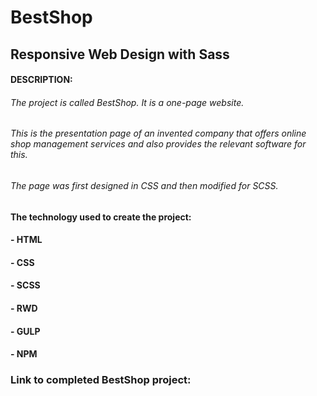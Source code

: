 # BestShop
## Responsive Web Design with Sass
#### DESCRIPTION:
###### The project is called BestShop. It is a one-page website.
###### This is the presentation page of an invented company that offers online shop management services and also provides the relevant software for this.
###### The page was first designed in CSS and then modified for SCSS.

#### The technology used to create the project:
#### - HTML
#### - CSS
#### - SCSS
#### - RWD
#### - GULP
#### - NPM

### Link to completed BestShop project:

